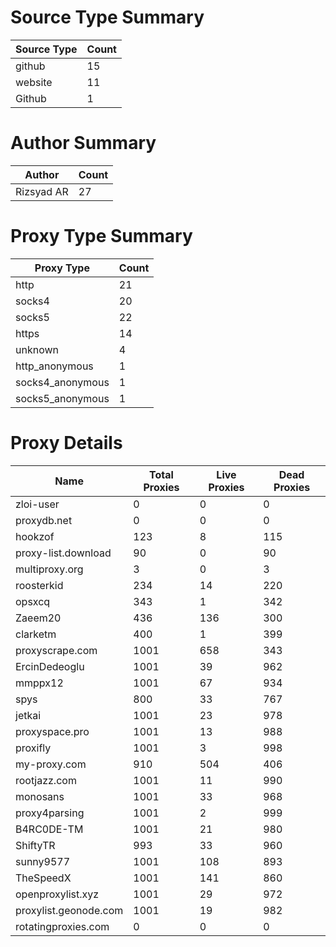 # Source Type Summary

| Source Type | Count |
|-------------|-------|
| github | 15 |
| website | 11 |
| Github | 1 |


# Author Summary

| Author | Count |
|--------|-------|
| Rizsyad AR | 27 |


# Proxy Type Summary

| Proxy Type | Count |
|------------|-------|
| http | 21 |
| socks4 | 20 |
| socks5 | 22 |
| https | 14 |
| unknown | 4 |
| http_anonymous | 1 |
| socks4_anonymous | 1 |
| socks5_anonymous | 1 |


# Proxy Details

| Name | Total Proxies | Live Proxies | Dead Proxies |
|------|---------------|--------------|---------------|
| zloi-user | 0 | 0 | 0 |
| proxydb.net | 0 | 0 | 0 |
| hookzof | 123 | 8 | 115 |
| proxy-list.download | 90 | 0 | 90 |
| multiproxy.org | 3 | 0 | 3 |
| roosterkid | 234 | 14 | 220 |
| opsxcq | 343 | 1 | 342 |
| Zaeem20 | 436 | 136 | 300 |
| clarketm | 400 | 1 | 399 |
| proxyscrape.com | 1001 | 658 | 343 |
| ErcinDedeoglu | 1001 | 39 | 962 |
| mmppx12 | 1001 | 67 | 934 |
| spys | 800 | 33 | 767 |
| jetkai | 1001 | 23 | 978 |
| proxyspace.pro | 1001 | 13 | 988 |
| proxifly | 1001 | 3 | 998 |
| my-proxy.com | 910 | 504 | 406 |
| rootjazz.com | 1001 | 11 | 990 |
| monosans | 1001 | 33 | 968 |
| proxy4parsing | 1001 | 2 | 999 |
| B4RC0DE-TM | 1001 | 21 | 980 |
| ShiftyTR | 993 | 33 | 960 |
| sunny9577 | 1001 | 108 | 893 |
| TheSpeedX | 1001 | 141 | 860 |
| openproxylist.xyz | 1001 | 29 | 972 |
| proxylist.geonode.com | 1001 | 19 | 982 |
| rotatingproxies.com | 0 | 0 | 0 |
